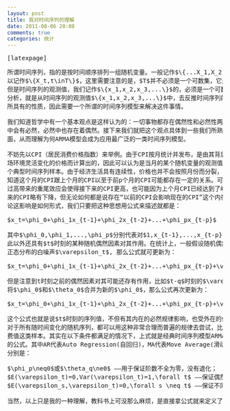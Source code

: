 ```yaml
---
layout: post
title: 我对时间序列的理解
date: 2011-08-06 20:08
comments: true
categories: 统计
---
```

<pre>[latexpage]</pre>
<pre>所谓时间序列，指的是按时间顺序排列一组随机变量。一般记作$\{...X_1,X_2,X_3,...\}$，也可
以记作$\{X_t,t\inT\}$，这里需要注意的是，$T$并不必须是一个可数集，它是可以定义为一个区间的。
但是时间序列的观测值，我们记作$\{x_1,x_2,x_3,...\}$的，必须是一个可数集。所谓的时间序列
分析，就是从时间序列的观测值$\{x_1,x_2,x_3,...\}$中，去反推时间序列的真实总体$\{X_t,t\in\T\}$
所具有的性质，因此需要一个所谓的时间序列模型来解决这件事情。

我们知道哲学中有一个基本观点是这样认为的：一切事物都存在偶然性和必然性两方面，偶然
中会有必然，必然中也存在着偶然。接下来我们就把这个观点具体到一些我们所熟知的事情上
面，从而理解为何ARMA模型会成为应用最广泛的一类时间序列模型。

不妨先以CPI（居民消费价格指数）来举例。由于CPI按月统计并发布，是由其背后大量根据市
场环境灵活变化的价格而计算出的，因此可以认为是当月的某个随机变量的观测值，也就是一
个典型时间序列样本。由于经济生活具有连续性，价格也并不会按照月份而分裂，所以我们都
知道这个月的CPI跟上个月的CPI以至于前p个月的CPI可能都存在一定的关系。可能上个月CPI
过高带来的重尾效应会使得接下来的CPI更高，也可能因为上个月CPI已经达到了峰值会使接下
来的CPI略有下降，但无论如何都是说存在“以前的CPI会影响现在的CPI”这个内在的规律，也不
论这影响是如何形式，我们只要把这种思想用公式来描述就都是：

$x_t=\phi_0+\phi_1x_{t-1}+\phi_2x_{t-2}+...+\phi_px_{t-p}$

其中$\phi_0,\phi_1,...,\phi_p$分别代表对$1,x_{t-1},...,x_{t-p}$的影响因素。既然必然中存在着偶然，除
此以外还具有$t$时刻的某种随机偶然因素对其作用。在统计上，一般假设随机偶然因素就是服从
正态分布的白噪声$\varepsilon_t$, 那么公式就可更新为：

$x_t=\phi_0+\phi_1x_{t-1}+\phi_2x_{t-2}+...+\phi_px_{t-p}+\varepsilon_t$

但是注意到t时刻之前的偶然因素对其可能还存有作用，比如$t-q$时刻的$\varepsilon_{t-q}$，
将$\phi_0$和$\theta_0$合并为新的$\phi_0$，那么公式再次更新为： 

$x_t=\phi_0+\phi_1x_{t-1}+\phi_2x_{t-2}+...+\phi_px_{t-p}+\varepsilon_t+\theta_1\varepsilon_{t-1}+\theta_2\varepsilon_{t-2}+...+\theta_q\varepsilon_{t-q}$

这个公式也就是说$t$时刻的序列值，不但有其内在的必然规律影响，也受外在的偶然因素作用！
对于所有随时间变化的随机序列，都可以用这种非常合理而普遍的规律去尝试，比如客户月消
费值这类样本。其实在以下条件都满足的情况下，上式就是经典时间序列模型ARMA(p,q)模型
的公式。其中AR代表Auto Regression(自回归)，MA代表Move Average(滑动平均).这三个条件
分别是：

$\phi_p\neq0$或$\theta_q\ne0$ ——用于保证阶数不全为零，没有退化；
$E(\varepsilon_t)=0,Var(\varepsilon_t)=1,\forall t$ ——保证偶然因素是白噪声序列；
$E(\varepsilon_s,\varepsilon_t)=0,\forall s \neq t$ ——保证不同时间的噪声是无关的。

当然，以上只是我的一种理解，教科书上可没那么麻烦，是直接拿公式就来定义了的。</pre>
